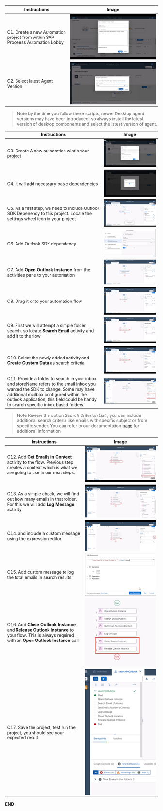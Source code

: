 
Instructions | Image
------------ | -----
C1. Create a new Automation project from within SAP Proceess Automation Lobby | ![Create a new Automation Project!](Images/CreateAutomationProject.png)
C2. Select latest Agent Version | ![Select Agent Version!](E1-Hello%20World/Images/SelectAgentVersion.png)

> Note by the time you follow these scripts, newer Desktop agent versions may have been introduced. so always install the latest version of desktop components and select the latest version of agent.


Instructions | Image
------------ | -----
C3. Create A new autoamtion wihtin your project | ![Add a New Automation!](Images/CreateNewAutomation.png)
C4. It will add necessary basic dependencies | ![Addition of Core Dependencies!](Images/CoreDependencies.png)
C5. As a first step, we need to include Outlook SDK Depenency to this project. Locate the settings wheel icon in your project | ![Open Automation Settings!](E1-Hello%20World/Images/SettingsIcon.png)
C6. Add Outlook SDK dependency | ![Add Outlook SDK Dependency!](Images/AddOutlookSDK.png)
C7. Add **Open Outlook Instance** from the activities pane to your automation | ![Find Open Outlook Instance activity!](Images/OpenOutlookInstance.png)
C8. Drag it onto your automation flow | ![Add Open Outlook Instance to flow!](Images/AddOpenOutlookInstance.png)
C9. First we will attempt a simple folder search. so locate **Search Email** activity and add it to the flow | ![Find and Add Search Email activity!](Images/AddSearchEmailActivity.png)
C10. Select the newly added activity and **Create Custom Data** as search criteria | ![Add a custom search crtieria!](Images/SearchEmailCustomCriteria.png)
C11. Provide a folder to search in your inbox and storeName refers to the email inbox you wanted the SDK to change. Some may have additional mailbox configured within the outlook application, this field could be handy to search specific inbox based folders. | ![Give your search criteria!](Images/EnterCustomSearchCriteria.png)

> Note Review the option *Search Criterion List* , you can include additional search criteria like emails with specific subject or from specific sender. You can refer to our documentation [page](https://help.sap.com/docs/IRPA/8e71b41b9ea043c8bccee01a10d6ba72/2ea6c87f0bef430f9aed40eb824576bc.html) for additional information
 
Instructions | Image
------------ | -----
C12. Add **Get Emails in Context** activity to the flow. Previous step creates a context which is what we are going to use in our next steps. | ![Find and Add Get Email In Context Activity!](Images/AddGetEmailsInContext.png)
C13. As a simple check, we will find out how many emails in that folder. For this we will add **Log Message** activity | ![Add Log Message!](Images/LogTotalEmailsInSearchResult.png)
C14. and include a custom message using the expression editor | ![Open Expression Editor!](Images/OpenExpressionEditor.png)
C15. Add custom message to log the total emails in search results | ![Add A Custom Log Message!](Images/LogTotalEmailsAsCustomMessage.png)
C16. Add **Close Outlook Instance** and **Release Outlook Instance** to your flow. This is always required with an **Open Outlook Instance** call | ![Close and Release Outlook Instance!](Images/ReleaseOutlookInstance.png)
C17. Save the project, test run the project, you should see your expected result | ![Test & Validate Result!](Images/SearchResultInTest.png)

**END**